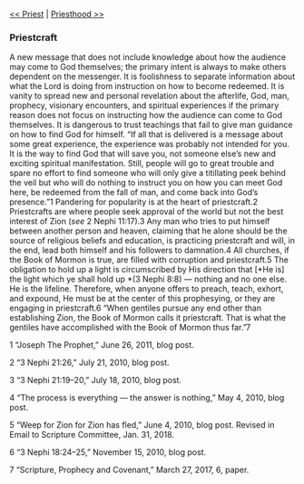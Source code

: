 [<< Priest](Priest)  |  [Priesthood >>](Priesthood)

### Priestcraft
A new message that does not include knowledge about how the audience may come to God themselves; the primary intent is always to make others dependent on the messenger. It is foolishness to separate information about what the Lord is doing from instruction on how to become redeemed. It is vanity to spread new and personal revelation about the afterlife, God, man, prophecy, visionary encounters, and spiritual experiences if the primary reason does not focus on instructing how the audience can come to God themselves. It is dangerous to trust teachings that fail to give man guidance on how to find God for himself. “If all that is delivered is a message about some great experience, the experience was probably not intended for you. It is the way to find God that will save you, not someone else’s new and exciting spiritual manifestation. Still, people will go to great trouble and spare no effort to find someone who will only give a titillating peek behind the veil but who will do nothing to instruct you on how you can meet God here, be redeemed from the fall of man, and come back into God’s presence.”1 Pandering for popularity is at the heart of priestcraft.2 Priestcrafts are where people seek approval of the world but not the best interest of Zion (*see* 2 Nephi 11:17).3 Any man who tries to put himself between another person and heaven, claiming that he alone should be the source of religious beliefs and education, is practicing priestcraft and will, in the end, lead both himself and his followers to damnation.4 All churches, if the Book of Mormon is true, are filled with corruption and priestcraft.5 The obligation to hold up a light is circumscribed by His direction that [*He is] the light which ye shall hold up *(3 Nephi 8:8) — nothing and no one else. He is the lifeline. Therefore, when anyone offers to preach, teach, exhort, and expound, He must be at the center of this prophesying, or they are engaging in priestcraft.6 “When gentiles pursue any end other than establishing Zion, the Book of Mormon calls it priestcraft. That is what the gentiles have accomplished with the Book of Mormon thus far.”7



1 “Joseph The Prophet,” June 26, 2011, blog post.


2 “3 Nephi 21:26,” July 21, 2010, blog post.


3 “3 Nephi 21:19–20,” July 18, 2010, blog post.


4 “The process is everything — the answer is nothing,” May 4, 2010, blog post.


5 “Weep for Zion for Zion has fled,” June 4, 2010, blog post. Revised in Email to Scripture Committee, Jan. 31, 2018.


6 “3 Nephi 18:24–25,” November 15, 2010, blog post.


7 “Scripture, Prophecy and Covenant,” March 27, 2017, 6, paper.